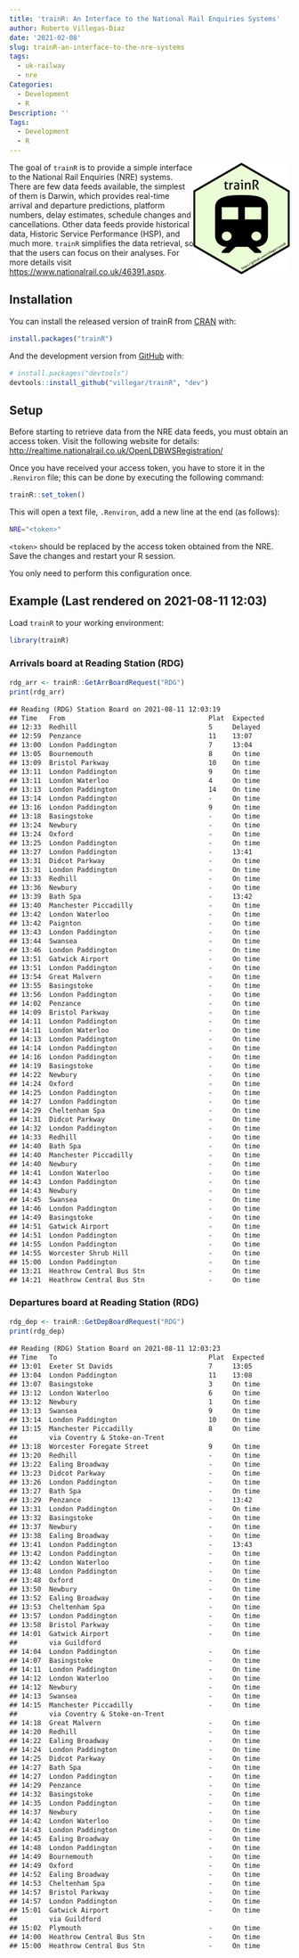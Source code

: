```yaml
---
title: 'trainR: An Interface to the National Rail Enquiries Systems'
author: Roberto Villegas-Diaz
date: '2021-02-08'
slug: trainR-an-interface-to-the-nre-systems
tags:
  - uk-railway
  - nre
Categories:
  - Development
  - R
Description: ''
Tags:
  - Development
  - R
---
```


<img src="https://raw.githubusercontent.com/villegar/trainR/main/inst/images/logo.png" alt="logo" align="right" height=200px/>

The goal of `trainR` is to provide a simple interface to the 
National Rail Enquiries (NRE) systems. There are few data feeds 
available, the simplest of them is Darwin, which provides real-time 
arrival and departure predictions, platform numbers, delay estimates, 
schedule changes and cancellations. Other data feeds provide historical 
data, Historic Service Performance (HSP), and much more. `trainR` 
simplifies the data retrieval, so that the users can focus on their 
analyses. For more details visit 
https://www.nationalrail.co.uk/46391.aspx.

## Installation

You can install the released version of trainR from [CRAN](https://CRAN.R-project.org) with:

``` r
install.packages("trainR")
```

And the development version from [GitHub](https://github.com/) with:

``` r
# install.packages("devtools")
devtools::install_github("villegar/trainR", "dev")
```

## Setup
Before starting to retrieve data from the NRE data feeds, you must obtain an access token. 
Visit the following website for details: http://realtime.nationalrail.co.uk/OpenLDBWSRegistration/

Once you have received your access token, you have to store it in the `.Renviron` file; this can be 
done by executing the following command:


```r
trainR::set_token()
```

This will open a text file, `.Renviron`, add a new line at the end (as follows):

```bash
NRE="<token>"
```

`<token>` should be replaced by the access token obtained from the NRE. Save the changes and restart 
your R session.

You only need to perform this configuration once.

## Example (Last rendered on 2021-08-11 12:03)

Load `trainR` to your working environment:

```r
library(trainR)
```

### Arrivals board at Reading Station (RDG)


```r
rdg_arr <- trainR::GetArrBoardRequest("RDG")
print(rdg_arr)
```

```
## Reading (RDG) Station Board on 2021-08-11 12:03:19
## Time   From                                    Plat  Expected
## 12:33  Redhill                                 5     Delayed
## 12:59  Penzance                                11    13:07
## 13:00  London Paddington                       7     13:04
## 13:05  Bournemouth                             8     On time
## 13:09  Bristol Parkway                         10    On time
## 13:11  London Paddington                       9     On time
## 13:11  London Waterloo                         4     On time
## 13:13  London Paddington                       14    On time
## 13:14  London Paddington                       -     On time
## 13:16  London Paddington                       9     On time
## 13:18  Basingstoke                             -     On time
## 13:24  Newbury                                 -     On time
## 13:24  Oxford                                  -     On time
## 13:25  London Paddington                       -     On time
## 13:27  London Paddington                       -     13:41
## 13:31  Didcot Parkway                          -     On time
## 13:31  London Paddington                       -     On time
## 13:33  Redhill                                 -     On time
## 13:36  Newbury                                 -     On time
## 13:39  Bath Spa                                -     13:42
## 13:40  Manchester Piccadilly                   -     On time
## 13:42  London Waterloo                         -     On time
## 13:42  Paignton                                -     On time
## 13:43  London Paddington                       -     On time
## 13:44  Swansea                                 -     On time
## 13:46  London Paddington                       -     On time
## 13:51  Gatwick Airport                         -     On time
## 13:51  London Paddington                       -     On time
## 13:54  Great Malvern                           -     On time
## 13:55  Basingstoke                             -     On time
## 13:56  London Paddington                       -     On time
## 14:02  Penzance                                -     On time
## 14:09  Bristol Parkway                         -     On time
## 14:11  London Paddington                       -     On time
## 14:11  London Waterloo                         -     On time
## 14:13  London Paddington                       -     On time
## 14:14  London Paddington                       -     On time
## 14:16  London Paddington                       -     On time
## 14:19  Basingstoke                             -     On time
## 14:22  Newbury                                 -     On time
## 14:24  Oxford                                  -     On time
## 14:25  London Paddington                       -     On time
## 14:27  London Paddington                       -     On time
## 14:29  Cheltenham Spa                          -     On time
## 14:31  Didcot Parkway                          -     On time
## 14:32  London Paddington                       -     On time
## 14:33  Redhill                                 -     On time
## 14:40  Bath Spa                                -     On time
## 14:40  Manchester Piccadilly                   -     On time
## 14:40  Newbury                                 -     On time
## 14:41  London Waterloo                         -     On time
## 14:43  London Paddington                       -     On time
## 14:43  Newbury                                 -     On time
## 14:45  Swansea                                 -     On time
## 14:46  London Paddington                       -     On time
## 14:49  Basingstoke                             -     On time
## 14:51  Gatwick Airport                         -     On time
## 14:51  London Paddington                       -     On time
## 14:55  London Paddington                       -     On time
## 14:55  Worcester Shrub Hill                    -     On time
## 15:00  London Paddington                       -     On time
## 13:21  Heathrow Central Bus Stn                -     On time
## 14:21  Heathrow Central Bus Stn                -     On time
```

### Departures board at Reading Station (RDG)


```r
rdg_dep <- trainR::GetDepBoardRequest("RDG")
print(rdg_dep)
```

```
## Reading (RDG) Station Board on 2021-08-11 12:03:23
## Time   To                                      Plat  Expected
## 13:01  Exeter St Davids                        7     13:05
## 13:04  London Paddington                       11    13:08
## 13:07  Basingstoke                             3     On time
## 13:12  London Waterloo                         6     On time
## 13:12  Newbury                                 1     On time
## 13:13  Swansea                                 9     On time
## 13:14  London Paddington                       10    On time
## 13:15  Manchester Piccadilly                   8     On time
##        via Coventry & Stoke-on-Trent           
## 13:18  Worcester Foregate Street               9     On time
## 13:20  Redhill                                 -     On time
## 13:22  Ealing Broadway                         -     On time
## 13:23  Didcot Parkway                          -     On time
## 13:26  London Paddington                       -     On time
## 13:27  Bath Spa                                -     On time
## 13:29  Penzance                                -     13:42
## 13:31  London Paddington                       -     On time
## 13:32  Basingstoke                             -     On time
## 13:37  Newbury                                 -     On time
## 13:38  Ealing Broadway                         -     On time
## 13:41  London Paddington                       -     13:43
## 13:42  London Paddington                       -     On time
## 13:42  London Waterloo                         -     On time
## 13:48  London Paddington                       -     On time
## 13:48  Oxford                                  -     On time
## 13:50  Newbury                                 -     On time
## 13:52  Ealing Broadway                         -     On time
## 13:53  Cheltenham Spa                          -     On time
## 13:57  London Paddington                       -     On time
## 13:58  Bristol Parkway                         -     On time
## 14:01  Gatwick Airport                         -     On time
##        via Guildford                           
## 14:04  London Paddington                       -     On time
## 14:07  Basingstoke                             -     On time
## 14:11  London Paddington                       -     On time
## 14:12  London Waterloo                         -     On time
## 14:12  Newbury                                 -     On time
## 14:13  Swansea                                 -     On time
## 14:15  Manchester Piccadilly                   -     On time
##        via Coventry & Stoke-on-Trent           
## 14:18  Great Malvern                           -     On time
## 14:20  Redhill                                 -     On time
## 14:22  Ealing Broadway                         -     On time
## 14:24  London Paddington                       -     On time
## 14:25  Didcot Parkway                          -     On time
## 14:27  Bath Spa                                -     On time
## 14:27  London Paddington                       -     On time
## 14:29  Penzance                                -     On time
## 14:32  Basingstoke                             -     On time
## 14:35  London Paddington                       -     On time
## 14:37  Newbury                                 -     On time
## 14:42  London Waterloo                         -     On time
## 14:43  London Paddington                       -     On time
## 14:45  Ealing Broadway                         -     On time
## 14:48  London Paddington                       -     On time
## 14:49  Bournemouth                             -     On time
## 14:49  Oxford                                  -     On time
## 14:52  Ealing Broadway                         -     On time
## 14:53  Cheltenham Spa                          -     On time
## 14:57  Bristol Parkway                         -     On time
## 14:57  London Paddington                       -     On time
## 15:01  Gatwick Airport                         -     On time
##        via Guildford                           
## 15:02  Plymouth                                -     On time
## 14:00  Heathrow Central Bus Stn                -     On time
## 15:00  Heathrow Central Bus Stn                -     On time
```
